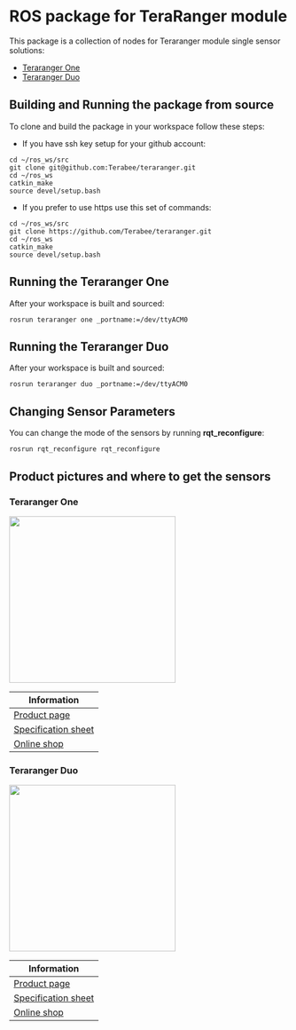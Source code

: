 # ROS package for TeraRanger module

 This package is a collection of nodes for Teraranger module single sensor solutions:
 * [Teraranger One](http://teraranger.com/portfolio-item/teraranger-one/)
 * [Teraranger Duo](http://teraranger.com/portfolio-item/teraranger-duo/)

## Building and Running the package from source

 To clone and build the package in your workspace follow these steps:

* If you have ssh key setup for your github account:

```
cd ~/ros_ws/src
git clone git@github.com:Terabee/teraranger.git
cd ~/ros_ws
catkin_make
source devel/setup.bash
```

* If you prefer to use https use this set of commands:

```
cd ~/ros_ws/src
git clone https://github.com/Terabee/teraranger.git
cd ~/ros_ws
catkin_make
source devel/setup.bash
```

## Running the Teraranger One

After your workspace is built and sourced:
```
rosrun teraranger one _portname:=/dev/ttyACM0
```

## Running the Teraranger Duo

After your workspace is built and sourced:
```
rosrun teraranger duo _portname:=/dev/ttyACM0
```

## Changing Sensor Parameters

You can change the mode of the sensors by running **rqt_reconfigure**:

```
rosrun rqt_reconfigure rqt_reconfigure
```

## Product pictures and where to get the sensors

### Teraranger One

<img src="http://www.teraranger.com/wp-content/uploads/2016/04/TeraRanger-Frame-Side-View.jpg" width="300"/>

| Information |
| -------------- |
|[Product page](http://teraranger.com/portfolio-item/teraranger-one/)|
|[Specification sheet](http://teraranger.com/portfolio-item/teraranger-one/#teraranger-specifications)|
|[Online shop](http://www.teraranger.com/product-category/sensors/) |

### Teraranger Duo

<img src="http://www.teraranger.com/wp-content/uploads/2014/06/TRduo.jpg" width="300"/>

| Information |
| -------------- |
|[Product page](http://teraranger.com/portfolio-item/teraranger-duo/)|
|[Specification sheet](http://teraranger.com/portfolio-item/teraranger-duo/#teraranger-specifications)|
|[Online shop](http://www.teraranger.com/product-category/sensors/) |
